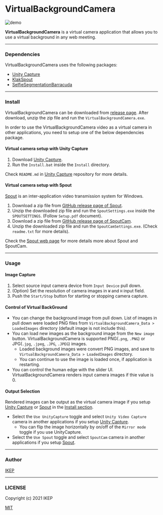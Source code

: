 # VirtualBackgroundCamera
![demo](https://user-images.githubusercontent.com/34697515/122642140-dadf1880-d143-11eb-9e8a-fc2bc6adb669.gif)

**VirtualBackgroundCamera** is a virtual camera application that allows you to use a virtual background in any web meeting.

---
### Dependencies
VirtualBackgroundCamera uses the following packages:
- [Unity Capture](https://github.com/schellingb/UnityCapture)
- [KlakSpout](https://github.com/keijiro/KlakSpout)
- [SelfieSegmentationBarracuda](https://github.com/creativeIKEP/SelfieSegmentationBarracuda)

---
### Install
VirtualBackgroundCamera can be downloaded from [release page](https://github.com/creativeIKEP/VirtualBackgroundCamera/releases).
After download, unzip the zip file and run the `VirtualBackgroundCamera.exe`.

In order to use the VirtualBackgroundCamera video as a virtual camera in other applications, you need to setup one of the below dependencies package.

#### Virtual camera setup with Unity Capture
1. Download [Unity Capture](https://github.com/schellingb/UnityCapture).
2. Run the `Install.bat` inside the `Install` directory.

Check `README.md` in [Unity Capture](https://github.com/schellingb/UnityCapture) repository for more details.

#### Virtual camera setup with Spout
[Spout](https://spout.zeal.co/) is an inter-application video transmission system for Windows.
1. Download a zip file from [GitHub release page of Spout](https://github.com/leadedge/Spout2/releases).
2. Unzip the downloaded zip file and run the `SpoutSettings.exe` inside the `SPOUTSETTINGS`. (Follow `Setup.pdf` document).
3. Download a zip file from [GitHub release page of SpoutCam](https://github.com/leadedge/SpoutCam/releases).
4. Unzip the downloaded zip file and run the `SpoutCamSettings.exe`. (Check `readme.txt` for more details).

Check the [Spout web page](https://spout.zeal.co/) for more details more about Spout and SpoutCam.

---
### Usage
#### Image Capture
1. Select source input camera device from `Input Device` pull down.
2. (Option) Set the resolution of camera images in `W` and `H` input field.
3. Push the `Start/Stop` button for starting or stopping camera capture.

#### Control of Virtual BackGround
- You can change the background image from pull down.
List of images in pull down were loaded PNG files from `VirtualBackgroundCamera_Data > LoadedImages` directory (default image is not include this).
- You can load new images as the background image from the `New image` button.
VirtualBackgroundCamera is supported PNG(`.png`, `.PNG`) or JPG(`.jpg`, `.jpeg`, `.JPG`, `.JPEG`) images.
  - Loaded background images were convert PNG images, and save to `VirtualBackgroundCamera_Data > LoadedImages` directory.
  - You can continue to use the image is loaded once, if application is restarting.
- You can control the human edge with the slider UI. VirtualBackgroundCamera renders input camera images if thie value is 0.

#### Output Selection
Rendered images can be output as the virtual camera image if you setup [Unity Capture](https://github.com/schellingb/UnityCapture) or [Spout](https://spout.zeal.co/) in the [Install section](#Install).
- Select the `Use UnityCapture` toggle and select `Unity Video Capture` camera in another applications if you setup [Unity Capture](https://github.com/schellingb/UnityCapture).
  - You can flip the image horizontally by on/off of the `Mirror mode` toggle if you use UnityCapture.
- Select the `Use Spout` toggle and select `SpoutCam` camera in another applications if you setup [Spout](https://spout.zeal.co/).

---
### Author
[IKEP](https://ikep.jp)

---
### LICENSE
Copyright (c) 2021 IKEP

[MIT](/LICENSE)
